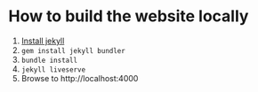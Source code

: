 # How to build the website locally

1) [Install jekyll](https://jekyllrb.com/docs/installation/)
2) `gem install jekyll bundler`
3) `bundle install`
4) `jekyll liveserve`
5) Browse to http://localhost:4000
